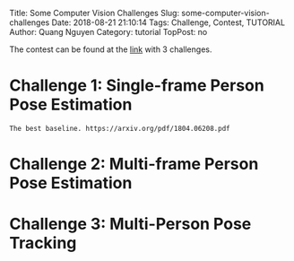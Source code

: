 Title: Some Computer Vision Challenges
Slug: some-computer-vision-challenges
Date: 2018-08-21 21:10:14
Tags: Challenge, Contest, TUTORIAL
Author: Quang Nguyen
Category: tutorial
TopPost: no


The contest can be found at the [link](https://posetrack.net/leaderboard.php) with 3 challenges.


# Challenge 1: Single-frame Person Pose Estimation
    The best baseline. https://arxiv.org/pdf/1804.06208.pdf

# Challenge 2: Multi-frame Person Pose Estimation

# Challenge 3: Multi-Person Pose Tracking
